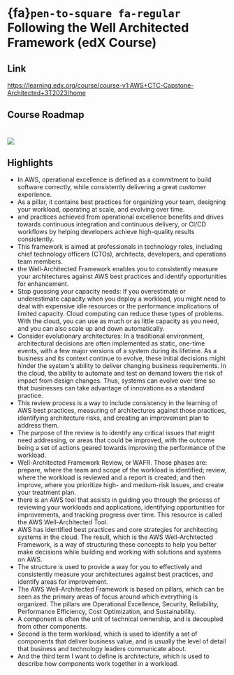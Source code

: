 # {fa}`pen-to-square fa-regular` Following the Well Architected Framework (edX Course)

## Link
https://learning.edx.org/course/course-v1:AWS+CTC-Capstone-Architected+3T2023/home

## Course Roadmap
 ![](https://firebasestorage.googleapis.com/v0/b/tagr-prod.appspot.com/o/notespace%2Frobwarden27%40gmail.com%2Fuploads%2F2025-07-02T16%3A29%3A52.212Z-image.png?alt=media&token=1a5d47ca-f699-40cb-8c91-6f034f04ba45) 
=====


## Highlights
- In AWS, operational excellence is defined as a commitment to build software correctly, while consistently delivering a great customer experience.
- As a pillar, it contains best practices for organizing your team, designing your workload, operating at scale, and evolving over time.
-  and practices achieved from operational excellence benefits and drives towards continuous integration and continuous delivery, or CI/CD workflows by helping developers achieve high-quality results consistently.
- This framework is aimed at professionals in technology roles, including chief technology officers (CTOs), architects, developers, and operations team members.
- the Well-Architected Framework enables you to consistently measure your architectures against AWS best practices and identify opportunities for enhancement.
- Stop guessing your capacity needs: If you overestimate or underestimate capacity when you deploy a workload, you might need to deal with expensive idle resources or the performance implications of limited capacity. Cloud computing can reduce these types of problems. With the cloud, you can use as much or as little capacity as you need, and you can also scale up and down automatically.
- Consider evolutionary architectures: In a traditional environment, architectural decisions are often implemented as static, one-time events, with a few major versions of a system during its lifetime. As a business and its context continue to evolve, these initial decisions might hinder the system's ability to deliver changing business requirements. In the cloud, the ability to automate and test on demand lowers the risk of impact from design changes. Thus, systems can evolve over time so that businesses can take advantage of innovations as a standard practice.
- This review process is a way to include consistency in the learning of AWS best practices, measuring of architectures against those practices, identifying architecture risks, and creating an improvement plan to address them.
- The purpose of the review is to identify any critical issues that might need addressing, or areas that could be improved, with the outcome being a set of actions geared towards improving the performance of the workload.
- Well-Architected Framework Review, or WAFR. Those phases are: prepare, where the team and scope of the workload is identified; review, where the workload is reviewed and a report is created; and then improve, where you prioritize high- and medium-risk issues, and create your treatment plan.
- there is an AWS tool that assists in guiding you through the process of reviewing your workloads and applications, identifying opportunities for improvements, and tracking progress over time. This resource is called the AWS Well-Architected Tool.
- AWS has identified best practices and core strategies for architecting systems in the cloud. The result, which is the AWS Well-Architected Framework, is a way of structuring these concepts to help you better make decisions while building and working with solutions and systems on AWS.
- The structure is used to provide a way for you to effectively and consistently measure your architectures against best practices, and identify areas for improvement.
- The AWS Well-Architected Framework is based on pillars, which can be seen as the primary areas of focus around which everything is organized. The pillars are Operational Excellence, Security, Reliability, Performance Efficiency, Cost Optimization, and Sustainability.
- A component is often the unit of technical ownership, and is decoupled from other components.
- Second is the term workload, which is used to identify a set of components that deliver business value, and is usually the level of detail that business and technology leaders communicate about.
- And the third term I want to define is architecture, which is used to describe how components work together in a workload.